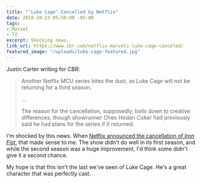 ```yaml
---
title: "‘Luke Cage’ Cancelled by Netflix"
date: 2018-10-23 05:50:00 -05:00
tags:
- Marvel
- TV
excerpt: Shocking news.
link_url: https://www.cbr.com/netflix-marvels-luke-cage-canceled/
featured_image: "/uploads/luke-cage-featured.jpg"
---
```


Justin Carter writing for *CBR*:

> Another Netflix MCU series bites the dust, as Luke Cage will not be returning for a third season.
>
>…
>
> The reason for the cancellation, supposedly, boils down to creative differences, though showrunner Cheo Hodari Coker had previously said he had plans for the series if it returned.

I'm shocked by this news. When [Netflix announced the cancellation of *Iron Fist*](https://www.polygon.com/tv/2018/10/12/17971874/iron-fist-canceled-netflix), that made sense to me. The show didn't do well in its first season, and while the second season was a huge improvement, I'd think some didn't give it a second chance.

My hope is that this isn't the last we've seen of Luke Cage. He's a great character that was perfectly cast.